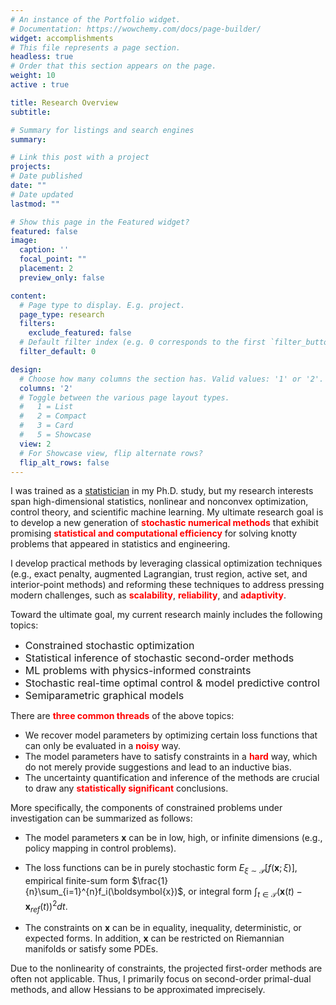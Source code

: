 ```yaml
---
# An instance of the Portfolio widget.
# Documentation: https://wowchemy.com/docs/page-builder/
widget: accomplishments
# This file represents a page section.
headless: true
# Order that this section appears on the page.
weight: 10
active : true  

title: Research Overview
subtitle: 

# Summary for listings and search engines
summary:

# Link this post with a project
projects:
# Date published
date: ""
# Date updated
lastmod: ""

# Show this page in the Featured widget?
featured: false
image:
  caption: ''
  focal_point: ""
  placement: 2
  preview_only: false

content:
  # Page type to display. E.g. project.
  page_type: research
  filters:
    exclude_featured: false
  # Default filter index (e.g. 0 corresponds to the first `filter_button` instance below).
  filter_default: 0

design:
  # Choose how many columns the section has. Valid values: '1' or '2'.
  columns: '2'
  # Toggle between the various page layout types.
  #   1 = List
  #   2 = Compact
  #   3 = Card
  #   5 = Showcase
  view: 2
  # For Showcase view, flip alternate rows?
  flip_alt_rows: false
---
```


I was trained as a [statistician](https://en.wikipedia.org/wiki/Statistician) in my Ph.D. study, but my research interests span high-dimensional statistics, nonlinear and nonconvex optimization, control theory, and scientific machine learning. My ultimate research goal is to develop a new generation of **<span style='color: red;'>stochastic numerical methods</span>** that exhibit promising **<span style='color: red;'>statistical and computational efficiency</span>** for solving knotty problems that appeared in statistics and engineering.

I develop practical methods by leveraging classical optimization techniques (e.g., exact penalty, augmented Lagrangian, trust region, active set, and interior-point methods) and reforming these techniques to address pressing modern challenges, such as **<span style='color: red;'>scalability</span>**, **<span style='color: red;'>reliability</span>**, and **<span style='color: red;'>adaptivity</span>**.

Toward the ultimate goal, my current research mainly includes the following topics:

* <font size="3"> Constrained stochastic optimization </font> 
* <font size="3"> Statistical inference of stochastic second-order methods </font> 
* <font size="3"> ML problems with physics-informed constraints </font>
* <font size="3"> Stochastic real-time optimal control \& model predictive control </font> 
* <font size="3"> Semiparametric graphical models </font> 

There are **<span style='color: red;'>three common threads</span>** of the above topics: 

* We recover model parameters by optimizing certain loss functions that can only be evaluated in a **<span style='color: red;'>noisy</span>** way. 
* The model parameters have to satisfy constraints in a **<span style='color: red;'>hard</span>** way, which do not merely provide suggestions and lead to an inductive bias.
* The uncertainty quantification and inference of the methods are crucial to draw any **<span style='color: red;'>statistically significant</span>** conclusions.  

More specifically, the components of constrained problems under investigation can be summarized as follows: 
- The model parameters $\boldsymbol{x}$ can be in low, high, or infinite dimensions (e.g., policy mapping in control problems). 

- The loss functions can be in purely stochastic form $E_{\xi\sim\mathcal{P}}[f(\boldsymbol{x};\xi)]$, empirical finite-sum form $\frac{1}{n}\sum_{i=1}^{n}f_i(\boldsymbol{x})$, or integral form $\int_{t\in\mathcal{T}}(\boldsymbol{x}(t) - \boldsymbol{x}_{ref}(t))^2 dt$. 
- The constraints on $\boldsymbol{x}$ can be in equality, inequality, deterministic, or expected forms. In addition, $\boldsymbol{x}$ can be restricted on Riemannian manifolds or satisfy some PDEs.

Due to the nonlinearity of constraints, the projected first-order methods are often not applicable. Thus, I primarily focus on second-order primal-dual methods, and allow Hessians to be approximated imprecisely. 



